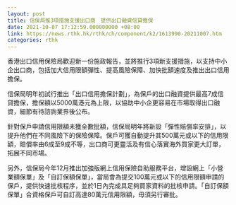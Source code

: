 ```yaml
---
layout: post
title: 信保局推3項措施支援出口商　提供出口融資信貸擔保
date: 2021-10-07 17:12:59.000000000 +08:00
link: https://news.rthk.hk/rthk/ch/component/k2/1613990-20211007.htm
categories: rthk
---
```


香港出口信用保險局歡迎新一份施政報告，並將推行3項新支援措施，以支持中小企出口商，包括加大信用限額彈性、提高風險保障、加快批額速度及推出出口信用擔保。

信保局明年初試行推出「出口信用擔保計劃」，為保戶的出口融資提供最高7成信貸擔保，擔保額以5000萬港元為上限，以協助中小企更容易在市場取得出口融資，細節有待諮詢業界後公布。

針對保戶申請信用限額未獲全數批額，信保局明年將新設「彈性賠償率安排」，以提升他們在不同風險下的保險保障。保戶可獲自動提升其500萬元或以下的信用限額，賠償率由6成至9成不等，出口商可更靈活及有信心落實海外買家更大訂單，拓展不同市場。

另外，信保局今年12月推出加強版網上信用保險自助服務平台，增設網上「小營業額保單」及「自訂保額保單」，當局會為提交100萬元或以下的信用限額申請的保戶，提供快速批核程序，並於1日內完成具足夠買家資料的批核申請。「自訂保額保單」合資格保戶可自訂高達80萬元信用限額，毋須另行審批。
